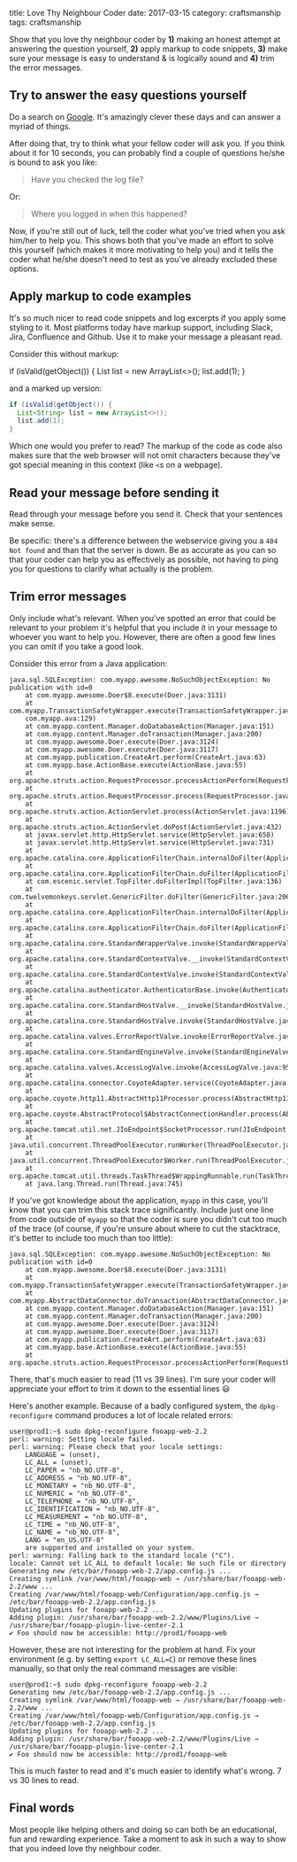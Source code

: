title: Love Thy Neighbour Coder 
date: 2017-03-15
category: craftsmanship
tags: craftsmanship

Show that you love thy neighbour coder by **1)** making an honest
attempt at answering the question yourself, **2)** apply markup to
code snippets, **3)** make sure your message is easy to understand &
is logically sound and **4)** trim the error messages.

## Try to answer the easy questions yourself

Do a search on [Google](http://google.com). It's amazingly clever
these days and can answer a myriad of things.

After doing that, try to think what your fellow coder will ask you. If
you think about it for 10 seconds, you can probably find a couple of
questions he/she is bound to ask you like:

> Have you checked the log file?

Or:

> Where you logged in when this happened?

Now, if you're still out of luck, tell the coder what you've tried
when you ask him/her to help you. This shows both that you've made an
effort to solve this yourself (which makes it more motivating to help
you) and it tells the coder what he/she doesn't need to test as you've
already excluded these options.


## Apply markup to code examples

It's so much nicer to read code snippets and log excerpts if you apply
some styling to it. Most platforms today have markup support,
including Slack, Jira, Confluence and Github. Use it to make your
message a pleasant read.

Consider this without markup:

if (isValid(getObject()) {
  List<String> list = new ArrayList<>();
  list.add(1);
}

and a marked up version:

```java
if (isValid(getObject()) {
  List<String> list = new ArrayList<>();
  list.add(1);
}
```

Which one would you prefer to read? The markup of the code as code
also makes sure that the web browser will not omit characters because
they've got special meaning in this context (like `<`s on a webpage).


## Read your message before sending it 

Read through your message before you send it. Check that your
sentences make sense. 

Be specific: there's a difference between the webservice giving you a
`404 Not found` and than that the server is down. Be as accurate as
you can so that your coder can help you as effectively as possible,
not having to ping you for questions to clarify what actually is the
problem.

## Trim error messages

Only include what's relevant. When you've spotted an error that could
be relevant to your problem it's helpful that you include it in your
message to whoever you want to help you. However, there are often a
good few lines you can omit if you take a good look. 

Consider this error from a Java application:

```
java.sql.SQLException: com.myapp.awesome.NoSuchObjectException: No publication with id=0
	at com.myapp.awesome.Doer$8.execute(Doer.java:3131)
	at com.myapp.TransactionSafetyWrapper.execute(TransactionSafetyWrapper.java:41)
	com.myapp.ava:129)
	at com.myapp.content.Manager.doDatabaseAction(Manager.java:151)
	at com.myapp.content.Manager.doTransaction(Manager.java:200)
	at com.myapp.awesome.Doer.execute(Doer.java:3124)
	at com.myapp.awesome.Doer.execute(Doer.java:3117)
	at com.myapp.publication.CreateArt.perform(CreateArt.java:63)
	at com.myapp.base.ActionBase.execute(ActionBase.java:55)
	at org.apache.struts.action.RequestProcessor.processActionPerform(RequestProcessor.java:431)
	at org.apache.struts.action.RequestProcessor.process(RequestProcessor.java:236)
	at org.apache.struts.action.ActionServlet.process(ActionServlet.java:1196)
	at org.apache.struts.action.ActionServlet.doPost(ActionServlet.java:432)
	at javax.servlet.http.HttpServlet.service(HttpServlet.java:650)
	at javax.servlet.http.HttpServlet.service(HttpServlet.java:731)
	at org.apache.catalina.core.ApplicationFilterChain.internalDoFilter(ApplicationFilterChain.java:303)
	at org.apache.catalina.core.ApplicationFilterChain.doFilter(ApplicationFilterChain.java:208)
	at com.escenic.servlet.TopFilter.doFilterImpl(TopFilter.java:136)
	at com.twelvemonkeys.servlet.GenericFilter.doFilter(GenericFilter.java:206)
	at org.apache.catalina.core.ApplicationFilterChain.internalDoFilter(ApplicationFilterChain.java:241)
	at org.apache.catalina.core.ApplicationFilterChain.doFilter(ApplicationFilterChain.java:208)
	at org.apache.catalina.core.StandardWrapperValve.invoke(StandardWrapperValve.java:220)
	at org.apache.catalina.core.StandardContextValve.__invoke(StandardContextValve.java:122)
	at org.apache.catalina.core.StandardContextValve.invoke(StandardContextValve.java)
	at org.apache.catalina.authenticator.AuthenticatorBase.invoke(AuthenticatorBase.java:505)
	at org.apache.catalina.core.StandardHostValve.__invoke(StandardHostValve.java:170)
	at org.apache.catalina.core.StandardHostValve.invoke(StandardHostValve.java)
	at org.apache.catalina.valves.ErrorReportValve.invoke(ErrorReportValve.java:103)
	at org.apache.catalina.core.StandardEngineValve.invoke(StandardEngineValve.java:116)
	at org.apache.catalina.valves.AccessLogValve.invoke(AccessLogValve.java:957)
	at org.apache.catalina.connector.CoyoteAdapter.service(CoyoteAdapter.java:423)
	at org.apache.coyote.http11.AbstractHttp11Processor.process(AbstractHttp11Processor.java:1079)
	at org.apache.coyote.AbstractProtocol$AbstractConnectionHandler.process(AbstractProtocol.java:620)
	at org.apache.tomcat.util.net.JIoEndpoint$SocketProcessor.run(JIoEndpoint.java:316)
	at java.util.concurrent.ThreadPoolExecutor.runWorker(ThreadPoolExecutor.java:1142)
	at java.util.concurrent.ThreadPoolExecutor$Worker.run(ThreadPoolExecutor.java:617)
	at org.apache.tomcat.util.threads.TaskThread$WrappingRunnable.run(TaskThread.java:61)
	at java.lang.Thread.run(Thread.java:745)
```

If you've got knowledge about the application, `myapp` in this case,
you'll know that you can trim this stack trace significantly. Include
just one line from code outside of `myapp` so that the coder is sure
you didn't cut too much of the trace (of course, if you're unsure
about where to cut the stacktrace, it's better to include too much
than too little):

```
java.sql.SQLException: com.myapp.awesome.NoSuchObjectException: No publication with id=0
	at com.myapp.awesome.Doer$8.execute(Doer.java:3131)
	at com.myapp.TransactionSafetyWrapper.execute(TransactionSafetyWrapper.java:41)
	at com.myapp.AbstractDataConnector.doTransaction(AbstractDataConnector.java:129)
	at com.myapp.content.Manager.doDatabaseAction(Manager.java:151)
	at com.myapp.content.Manager.doTransaction(Manager.java:200)
	at com.myapp.awesome.Doer.execute(Doer.java:3124)
	at com.myapp.awesome.Doer.execute(Doer.java:3117)
	at com.myapp.publication.CreateArt.perform(CreateArt.java:63)
	at com.myapp.base.ActionBase.execute(ActionBase.java:55)
	at org.apache.struts.action.RequestProcessor.processActionPerform(RequestProcessor.java:431)
```

There, that's much easier to read (11 vs 39 lines). I'm sure your
coder will appreciate your effort to trim it down to the essential
lines 😃

Here's another example. Because of a badly configured system, the
`dpkg-reconfigure` command produces a lot of locale related errors:

```
user@prod1:~$ sudo dpkg-reconfigure fooapp-web-2.2 
perl: warning: Setting locale failed.
perl: warning: Please check that your locale settings:
    LANGUAGE = (unset),
    LC_ALL = (unset),
    LC_PAPER = "nb_NO.UTF-8",
    LC_ADDRESS = "nb_NO.UTF-8",
    LC_MONETARY = "nb_NO.UTF-8",
    LC_NUMERIC = "nb_NO.UTF-8",
    LC_TELEPHONE = "nb_NO.UTF-8",
    LC_IDENTIFICATION = "nb_NO.UTF-8",
    LC_MEASUREMENT = "nb_NO.UTF-8",
    LC_TIME = "nb_NO.UTF-8",
    LC_NAME = "nb_NO.UTF-8",
    LANG = "en_US.UTF-8"
    are supported and installed on your system.
perl: warning: Falling back to the standard locale ("C").
locale: Cannot set LC_ALL to default locale: No such file or directory
Generating new /etc/bar/fooapp-web-2.2/app.config.js ...
Creating symlink /var/www/html/fooapp-web → /usr/share/bar/fooapp-web-2.2/www ...
Creating /var/www/html/fooapp-web/Configuration/app.config.js → /etc/bar/fooapp-web-2.2/app.config.js
Updating plugins for fooapp-web-2.2 ...
Adding plugin: /usr/share/bar/fooapp-web-2.2/www/Plugins/Live → /usr/share/bar/fooapp-plugin-live-center-2.1
✔ Foo should now be accessible: http://prod1/fooapp-web
```

However, these are not interesting for the problem at hand. Fix
your environment (e.g. by setting `export LC_ALL=C`) or remove these
lines manually, so that only the real command messages are visible:

```
user@prod1:~$ sudo dpkg-reconfigure fooapp-web-2.2 
Generating new /etc/bar/fooapp-web-2.2/app.config.js ...
Creating symlink /var/www/html/fooapp-web → /usr/share/bar/fooapp-web-2.2/www ...
Creating /var/www/html/fooapp-web/Configuration/app.config.js → /etc/bar/fooapp-web-2.2/app.config.js
Updating plugins for fooapp-web-2.2 ...
Adding plugin: /usr/share/bar/fooapp-web-2.2/www/Plugins/Live → /usr/share/bar/fooapp-plugin-live-center-2.1
✔ Foo should now be accessible: http://prod1/fooapp-web
```

This is much faster to read and it's much easier  to identify what's
wrong. 7 vs 30 lines to read.


## Final words

Most people like helping others and doing so can both be an
educational, fun and rewarding experience. Take a moment to ask in
such a way to show that you indeed love thy neighbour coder.
